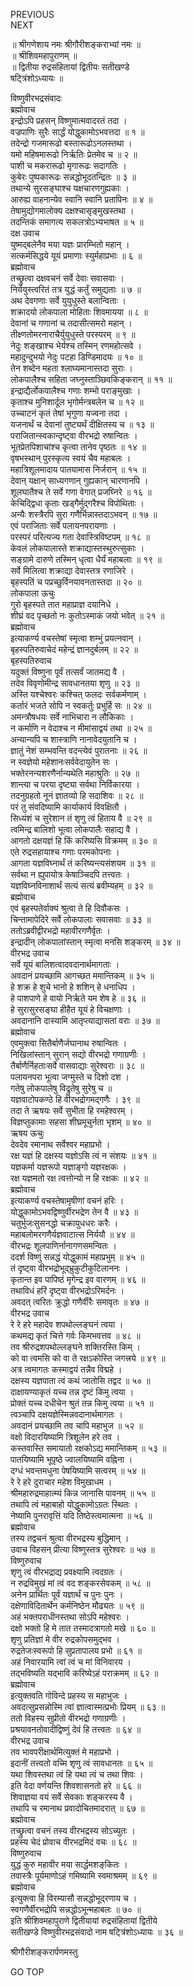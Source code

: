 PREVIOUS  
NEXT  
  
॥ श्रीगणेशाय नमः श्रीगौरीशङ्कराभ्यां नमः ॥  
॥ श्रीशिवमहापुराणम् ॥  
॥ द्वितीया रुद्रसंहितायां द्वितीयः सतीखण्डे  
षट्त्रिंशोऽध्यायः ॥  
  
विष्णुवीरभद्रसंवादः  
ब्रह्मोवाच  
इन्द्रोऽपि प्रहसन् विष्णुमात्मवादरतं तदा ।  
वज्रपाणिः सुरैः सार्द्धं योद्धुकामोऽभवत्तदा ॥ १ ॥  
तदेन्द्रो गजमारूढो बस्तारूढोऽनलस्तथा ।  
यमो महिषमारूढो निर्ऋतिः प्रेतमेव च ॥ २ ॥  
पाशी च मकरारूढो मृगारूढः सदागतिः ।  
कुबेरः पुष्पकारूढः सन्नद्धोभूदतन्द्रितः ॥ ३ ॥  
तथान्ये सुरसङ्‌घाश्च यक्षचारणगुह्यकाः ।  
आरुह्य वाहनान्येव स्वानि स्वानि प्रतापिनः ॥ ४ ॥  
तेषामुद्योगमालोक्य दक्षश्चासृङ्मुखस्तथा ।  
तदन्तिकं समागत्य सकलत्रोऽभ्यभाषत ॥ ५ ॥  
दक्ष उवाच  
युष्मद्‌बलेनैव मया यज्ञः प्रारम्भितो महान् ।  
सत्कर्मसिद्धये यूयं प्रमाणाः स्युर्महाप्रभाः ॥ ६ ॥  
ब्रह्मोवाच  
तच्छ्रुत्वा दक्षवचनं सर्वे देवाः सवासवाः ।  
निर्ययुस्त्वरितं तत्र युद्धं कर्तुं समुद्यताः ॥ ७ ॥  
अथ देवगणाः सर्वे युयुधुस्ते बलान्विताः ।  
शक्रादयो लोकपाला मोहिताः शिवमायया ॥ ८ ॥  
देवानां च गणानां च तदासीत्समरो महान् ।  
तीक्ष्णतोमरनाराचैर्युयुधुस्ते परस्परम् ॥ ९ ॥  
नेदुः शङ्‌खाश्च भेर्यश्च तस्मिन् रणमहोत्सवे ।  
महादुन्दुभयो नेदुः पटहा डिण्डिमादयः ॥ १० ॥  
तेन शब्देन महता श्लाघ्यमानास्तदा सुराः ।  
लोकपालैश्च सहिता जघ्नुस्ताञ्छिवकिङ्‌करान् ॥ ११ ॥  
इन्द्राद्यैर्लोकपालैश्च गणाः शम्भो पराङ्मुखाः ।  
कृताश्च मुनिशार्दूल भृगोर्मन्त्रबलेन च ॥ १२ ॥  
उच्चाटनं कृतं तेषां भृगुणा यज्वना तदा ।  
यजनार्थं च देवानां तुष्ट्यर्थं दीक्षितस्य च ॥ १३ ॥  
पराजितान्स्वकान्दृष्ट्वा वीरभद्रो रुषान्वितः ।  
भूतप्रेतपिशाचांश्च कृत्वा तानेव पृष्ठतः ॥ १४ ॥  
वृषभस्थान् पुरस्कृत्य स्वयं चैव महाबलः ।  
महात्रिशूलमादाय पातयामास निर्जरान् ॥ १५ ॥  
देवान् यक्षान् साध्यगणान् गुह्यकान् चारणानपि ।  
शूलघातैश्च ते सर्वे गणा वेगात् प्रजघ्निरे ॥ १६ ॥  
केचिद्द्विधा कृताः खड्गैर्मुद्‌गरैश्च विपोथिताः ।  
अन्यैः शस्त्रैरपि सुरा गणैर्भिन्नास्तदाऽभवन् ॥ १७ ॥  
एवं पराजिताः सर्वे पलायनपरायणाः ।  
परस्परं परित्यज्य गता देवास्त्रिविष्टपम् ॥ १८ ॥  
केवलं लोकपालास्ते शक्राद्यास्तस्थुरुत्सुकाः ।  
सङ्‌ग्रामे दारुणे तस्मिन् धृत्वा धैर्यं महाबलाः ॥ १९ ॥  
सर्वे मिलित्वा शक्राद्या देवास्तत्र रणाजिरे ।  
बृहस्पतिं च पप्रच्छुर्विनयावनतास्तदा ॥ २० ॥  
लोकपाला ऊचुः  
गुरो बृहस्पते तात महाप्राज्ञ दयानिधे ।  
शीघ्रं वद पृच्छतो नः कुतोऽस्माकं जयो भवेत् ॥ २१ ॥  
ब्रह्मोवाच  
इत्याकर्ण्य वचस्तेषां स्मृत्वा शम्भुं प्रयत्नवान् ।  
बृहस्पतिरुवाचेदं महेन्द्रं ज्ञानदुर्बलम् ॥ २२ ॥  
बृहस्पतिरुवाच  
यदुक्तं विष्णुना पूर्वं तत्सर्वं जातमद्य वै ।  
तदेव विवृणोमीन्द्र सावधानतया शृणु ॥ २३ ॥  
अस्ति यश्चेश्वरः कश्चित् फलदः सर्वकर्मणाम् ।  
कर्तारं भजते सोपि न स्वकर्तुः प्रभुर्हि सः ॥ २४ ॥  
अमन्त्रौषधयः सर्वे नाभिचारा न लौकिकाः ।  
न कर्माणि न वेदाश्च न मीमांसाद्वयं तथा ॥ २५ ॥  
अन्यान्यपि च शास्त्राणि नानावेदयुतानि च ।  
ज्ञातुं नेशं सम्भवन्ति वदन्त्येवं पुरातनाः ॥ २६ ॥  
न स्वज्ञेयो महेशानःसर्ववेदायुतेन सः ।  
भक्तेरनन्यशरणैर्नान्यथेति महाश्रुतिः ॥ २७ ॥  
शान्त्या च परया दृष्ट्या सर्वथा निर्विकारया ।  
तदनुग्रहतो नूनं ज्ञातव्यो हि सदाशिवः ॥ २८ ॥  
परं तु संवदिष्यामि कार्याकार्य विवक्षितौ ।  
सिध्यंशं च सुरेशान तं शृणु त्वं हिताय वै ॥ २९ ॥  
त्वमिन्द्र बालिशो भूत्वा लोकपालैः सहाद्य वै ।  
आगतो दक्षयज्ञं हि किं करिष्यसि विक्रमम् ॥ ३० ॥  
एते रुद्रसहायाश्च गणाः परमकोपनाः ।  
आगता यज्ञविघ्नार्थं तं करिष्यन्त्यसंशयम ॥ ३१ ॥  
सर्वथा न ह्युपायोत्र केषाञ्चिदपि तत्त्वतः ।  
यज्ञविघ्नविनाशार्थं सत्यं सत्यं ब्रवीम्यहम् ॥ ३२ ॥  
ब्रह्मोवाच  
एवं बृहस्पतेर्वाक्यं श्रुत्वा ते हि दिवौकसः ।  
चिन्तामापेदिरे सर्वे लोकपालाः सवासवाः ॥ ३३ ॥  
ततोऽब्रवीद्वीरभद्रो महावीरगणैर्वृतः ।  
इन्द्रादीन् लोकपालांस्तान् स्मृत्वा मनसि शङ्करम् ॥ ३४ ॥  
वीरभद्र उवाच  
सर्वे यूयं बालिशत्वादवदानार्थमागताः ।  
अवदानं प्रयच्छामि आगच्छत ममान्तिकम् ॥ ३५ ॥  
हे शक्र हे शुचे भानो हे शशिन् हे धनाधिप ।  
हे पाशपाणे हे वायो निर्ऋते यम शेष हे ॥ ३६ ॥  
हे सुरासुरसङ्‌घा हीहैत यूयं हे विचक्षणाः ।  
अवदानानि दास्यामि आतृप्त्याद्यासतां वराः ॥ ३७ ॥  
ब्रह्मोवाच  
एवमुक्त्वा सितैर्बाणैर्जघानाथ रुषान्वितः ।  
निखिलांस्तान् सुरान् सद्यो वीरभद्रो गणाग्रणीः ।  
तैर्बाणैर्निहताःसर्वे वासवाद्याः सुरेश्वराः ॥ ३८ ॥  
पलायनपरा भूत्वा जग्मुस्ते च दिशो दश ।  
गतेषु लोकपालेषु विद्रुतेषु सुरेषु च ॥  
यज्ञवाटोपकण्ठे हि वीरभद्रोगमद्‌गणैः । ३९ ॥  
तदा ते ऋषयः सर्वे सुभीता हि रमहेश्वरम् ।  
विज्ञप्तुकामाः सहसा शीघ्रमूचुर्नता भृशम् ॥ ४० ॥  
ऋषय ऊचुः  
देवदेव रमानाथ सर्वेश्वर महाप्रभो ।  
रक्ष यज्ञं हि दक्षस्य यज्ञोऽसि त्वं न संशयः ॥ ४१ ॥  
यज्ञकर्मा यज्ञरूपो यज्ञाङ्‌गो यज्ञरक्षकः ।  
रक्ष यज्ञमतो रक्ष त्वत्तोन्यो न हि रक्षकः ॥ ४२ ॥  
ब्रह्मोवाच  
इत्याकर्ण्य वचस्तेषामृषीणां वचनं हरिः ।  
योद्धुकामोऽभवद्विष्णुर्वीरभद्रेण तेन वै ॥ ४३ ॥  
चतुर्भुजःसुसनद्धो चक्रायुधधरः करैः ।  
महाबलोमरगणैर्यज्ञवाटात्स निर्ययौ ॥ ४४ ॥  
वीरभद्रः शूलपाणिर्नानागणसमन्वितः ।  
ददर्श विष्णुं सन्नद्धं योद्धुकामं महाप्रभुम् ॥ ४५ ॥  
तं दृष्ट्वा वीरभद्रोभूद्‌भ्रुकुटीकुटिलाननः ।  
कृतान्त इव पापिष्ठं मृगेन्द्र इव वारणम् ॥ ४६ ॥  
तथाविधं हरिं दृष्ट्वा वीरभद्रोऽरिमर्दनः ।  
अवदत् त्वरितः क्रुद्धो गणैर्वीरैः समावृतः ॥ ४७ ॥  
वीरभद्र उवाच  
रे रे हरे महादेव शपथोल्लङ्‌घनं त्वया ।  
कथमद्य कृतं चित्ते गर्वः किमभवत्तव ॥ ४८ ॥  
तव श्रीरुद्रशपथोल्लङ्‌घने शक्तिरस्ति किम् ।  
को वा त्वमसि को वा ते रक्षऽकोस्ति जगत्त्रये ॥ ४९ ॥  
अत्र त्वमागतः कस्माद्वयं तन्नैव विद्महे ।  
दक्षस्य यज्ञपाता त्वं कथं जातोसि तद्वद ॥ ५० ॥  
दाक्षायण्याकृतं यच्च तन्न दृष्टं किमु त्वया ।  
प्रोक्तं यच्च दधीचेन श्रुतं तन्न किमु त्वया ॥ ५१ ॥  
त्वञ्चापि दक्षयज्ञेस्मिन्नवदानार्थमागतः ।  
अवदानं प्रयच्छामि तव चापि महाभुज ॥ ५२ ॥  
वक्षो विदारयिष्यामि त्रिशूलेन हरे तव ।  
कस्तवास्ति समायातो रक्षकोऽद्य ममान्तिकम् ॥ ५३ ॥  
पातयिष्यामि भूपृष्ठे ज्वालयिष्यामि वह्निना ।  
दग्धं भवन्तमधुना पेषयिष्यामि सत्वरम् ॥ ५४ ॥  
रे रे हरे दुराचार महेश विमुखाधम ।  
श्रीमहारुद्रमाहात्म्यं किन्न जानासि पावनम् ॥ ५५ ॥  
तथापि त्वं महाबाहो योद्धुकामोऽग्रतः स्थितः ।  
नेष्यामि पुनरावृत्तिं यदि तिष्ठेस्त्वमात्मना ॥ ५६ ॥  
ब्रह्मोवाच  
तस्य तद्वचनं श्रुत्वा वीरभद्रस्य बुद्धिमान् ।  
उवाच विहसन् प्रीत्या विष्णुस्तत्र सुरेश्वरः ॥ ५७ ॥  
विष्णुरुवाच  
शृणु त्वं वीरभद्राद्य प्रवक्ष्यामि त्वदग्रतः ।  
न रुद्रविमुखं मां त्वं वद शङ्करसेवकम् ॥ ५८ ॥  
अनेन प्रार्थितः पूर्वं यज्ञार्थं च पुनः पुनः ।  
दक्षेणाविदितार्थेन कर्मनिष्ठेन मौढ्यतः ॥ ५९ ॥  
अहं भक्तपराधीनस्तथा सोऽपि महेश्वरः ।  
दक्षो भक्तो हि मे तात तस्मादत्रागतो मखे ॥ ६० ॥  
शृणु प्रतिज्ञां मे वीर रुद्रकोपसमुद्‌भव ।  
रुद्रतेजःस्वरूपो हि सुप्रतापालय प्रभो ॥ ६१ ॥  
अहं निवारयामि त्वां त्वं च मां विनिवारय ।  
तद्‌भविष्यति यद्‌भावि करिष्येऽहं पराक्रमम् ॥ ६२ ॥  
ब्रह्मोवाच  
इत्युक्तवति गोविन्दे प्रहस्य स महाभुजः ।  
अवदत्सुप्रसन्नोस्मि त्वां ज्ञात्वास्मत्प्रभोः प्रियम् ॥ ६३ ॥  
ततो विहस्य सुप्रीतो वीरभद्रो गणाग्रणीः ।  
प्रश्रयावनतोवादीद्विष्णुं देवं हि तत्त्वतः ॥ ६४ ॥  
वीरभद्र उवाच  
तव भावपरीक्षार्थमित्युक्तं मे महाप्रभो ।  
इदानीं तत्त्वतो वच्मि शृणु त्वं सावधानतः ॥ ६५ ॥  
यथा शिवस्तथा त्वं हि यथा त्वं च तथा शिवः ।  
इति वेदा वर्णयन्ति शिवशासनतो हरे ॥ ६६ ॥  
शिवाज्ञया वयं सर्वे सेवकाः शङ्करस्य वै ।  
तथापि च रमानाथ प्रवादोचितमादरात् ॥ ६७ ॥  
ब्रह्मोवाच  
तच्छ्रुत्वा वचनं तस्य वीरभद्रस्य सोऽच्युतः ।  
प्रहस्य चेदं प्रोवाच वीरभद्रमिदं वचः ॥ ६८ ॥  
विष्णुरुवाच  
युद्धं कुरु महावीर मया सार्द्धमशङ्‌कितः ।  
तवास्त्रैः पूर्यमाणोऽहं गमिष्यामि स्वमाश्रमम् ॥ ६९ ॥  
ब्रह्मोवाच  
इत्युक्त्वा हि विरम्यासौ सन्नद्धोभू‌द्‌रणाय च ।  
स्वगणैर्वीरभद्रोपि सन्नद्धोऽभून्महाबलः ॥ ७० ॥  
इति श्रीशिवमहापुराणे द्वितीयायां रुद्रसंहितायां द्वितीये  
सतीखण्डे विष्णुवीरभद्रसंवादो नाम षट्त्रिंशोऽध्यायः ॥ ३६ ॥  
  
  
श्रीगौरीशङ्करार्पणमस्तु  
  
GO TOP
